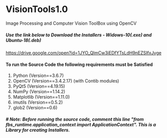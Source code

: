 # VisionTools1.0
Image Processing and Computer Vision ToolBox using OpenCV

##### Use the link below to Download the Installers - Widows-10(.exe) and Ubuntu-18(.deb) 

https://drive.google.com/open?id=1JYO_QlmCw3iEDfYTsLdH9nEZSIfxJvge

#### To run the Source Code the following requirements must be Satisfied

  1. Python (Version==3.6.7)
  2. OpenCV (Version==3.4.2.17) (with Contib modules)
  3. PyQt5 (Version==4.19.15)
  4. NumPy (Version==1.14.2)
  5. Matplotlib (Version==1.11.0)
  6. imutils (Version==0.5.2)
  7. glob2 (Version==0.6)
  
##### # Note: Before running the source code, comment this line "from fbs_runtime.application_context import ApplicationContext". This is a Library for creating Installers.
